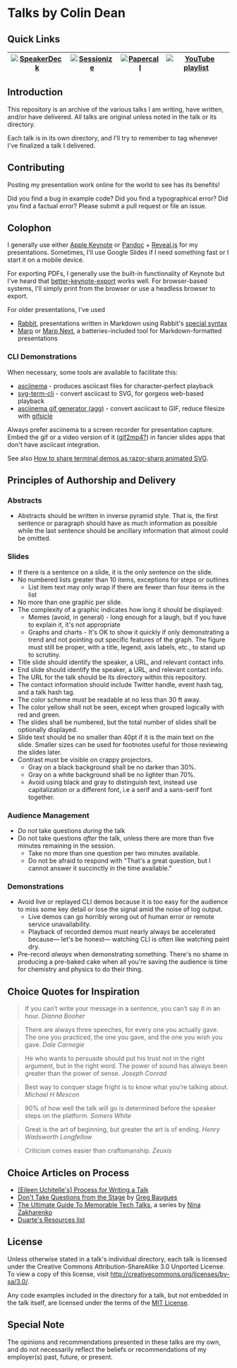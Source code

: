 Talks by Colin Dean
===================

Quick Links
-----------

|[![SpeakerDeck](https://img.shields.io/static/v1?label=Speaker%20Deck&logo=speakerdeck&message=Slides&style=flat&color=009287&logoColor=009287)](https://speakerdeck.com/colindean)|[![Sessionize](https://img.shields.io/static/v1?label=Sessionize&logo=Sessionize&message=Proposals&style=flat&color=1AB394)](https://sessionize.com/colin-dean/)|[![Papercall](https://img.shields.io/static/v1?label=Papercall&message=Proposals&color=FC611F)](https://www.papercall.io/speakers/colindean)|[![YouTube playlist](https://img.shields.io/static/v1?label=YouTube&message=Videos&color=FF0000&logo=youtube&logoColor=FF0000)](https://www.youtube.com/playlist?list=PLd9Sormn4MEL-dTa_2kEHaRqG11zuhQms)
|---|---|---|---|

Introduction
------------

This repository is an archive of the various talks I am writing, have written,
and/or have delivered. All talks are original unless noted in the talk or its
directory.

Each talk is in its own directory, and I'll try to remember to tag whenever I've
finalized a talk I delivered.

Contributing
------------

Posting my presentation work online for the world to see has its benefits!

Did you find a bug in example code? Did you find a typographical error? Did you
find a factual error? Please submit a pull request or file an issue.

Colophon
--------

I generally use either [Apple Keynote](https://www.apple.com/mac/keynote/)
or [Pandoc](https://pandoc.org) + [Reveal.js](https://revealjs.com/) for my presentations.
Sometimes, I'll use Google Slides if I need something fast or I start it on a mobile device.

For exporting PDFs, I generally use the built-in functionality of Keynote but I've heard that
[better-keynote-export](https://github.com/mcfunley/better-keynote-export) works well.
For browser-based systems, I'll simply print from the browser or use a headless browser to export.

For older presentations, I've used

* [Rabbit](http://rabbit-shocker.org/en/), presentations written in Markdown
  using Rabbit's [special
syntax](http://rabbit-shocker.org/en/sample/markdown/rabbit.html)
* [Marp](https://github.com/yhatt/marp) or [Marp Next](https://marp.app),
  a batteries-included tool for Markdown-formatted presentations

### CLI Demonstrations

When necessary, some tools are available to facilitate this:

* [asciinema](https://github.com/asciinema/asciinema) - produces asciicast files for character-perfect playback
* [svg-term-cli](https://github.com/marionebl/svg-term-cli) - convert asciicast to SVG, for gorgeos web-based playback
* [asciinema gif generator (agg)](https://github.com/asciinema/agg) - convert asciicast to GIF, reduce filesize with [gifsicle](https://github.com/kohler/gifsicle)

Always prefer asciinema to a screen recorder for presentation capture.
Embed the gif or a video version of it ([gif2mp4?](https://github.com/colindean/hejmo/blob/master/scripts/gif2mp4)) in fancier slides apps that don't have asciicast integration.

See also [How to share terminal demos as razor-sharp animated SVG](https://wasimlorgat.com/tils/how-to-share-terminal-demos-as-razor-sharp-animated-svg.html).

Principles of Authorship and Delivery
-------------------------------------

### Abstracts

* Abstracts should be written in inverse pyramid style. That is, the first sentence or paragraph should have as much information as possible while the last sentence should be ancillary information that almost could be omitted.

### Slides

* If there is a sentence on a slide, it is the only sentence on the slide.
* No numbered lists greater than 10 items, exceptions for steps or outlines
  * List item text may only wrap if there are fewer than four items in the list
* No more than one graphic per slide.
* The complexity of a graphic indicates how long it should be displayed:
  * Memes (avoid, in general) - long enough for a laugh, but if you have to explain it, it's not appropriate
  * Graphs and charts - It's OK to show it quickly if only demonstrating a trend and not pointing out specific features of the graph. The figure must still be proper, with a title, legend, axis labels, etc., to stand up to scrutiny.
* Title slide should identify the speaker, a URL, and relevant contact info.
* End slide should identify the speaker, a URL, and relevant contact info.
* The URL for the talk should be its directory within this repository.
* The contact information should include Twitter handle, event hash tag, and a talk hash tag.
* The color scheme must be readable at no less than 30 ft away.
* The color yellow shall not be seen, except when grouped logically with red and green.
* The slides shall be numbered, but the total number of slides shall be
  optionally displayed.
* Slide text should be no smaller than 40pt if it is the main text on the slide.
  Smaller sizes can be used for footnotes useful for those reviewing the slides
  later.
* Contrast must be visible on crappy projectors.
  * Gray on a black background shall be no darker than 30%.
  * Gray on a white background shall be no lighter than 70%.
  * Avoid using black and gray to distinguish text, instead use capitalization
    or a different font, i.e a serif and a sans-serif font together.

### Audience Management

* *Do not* take questions *during* the talk
* Do not take questions *after* the talk, unless there are more than five minutes remaining in the session.
  * Take no more than one question per two minutes available.
  * Do not be afraid to respond with "That's a great question, but I cannot answer it succinctly in the time available."

### Demonstrations

* Avoid live or replayed CLI demos because it is too easy for the audience to
  miss some key detail or lose the signal amid the noise of log output.
  * Live demos can go horribly wrong out of human error or remote service unavailability.
  * Playback of recorded demos must nearly always be accelerated because— let's be honest— watching CLI is often like watching paint dry.
* Pre-record _always_ when demonstrating something. There's no shame in producing a pre-baked cake when all you're saving the audience is time for chemistry and physics to do their thing.

Choice Quotes for Inspiration
-----------------------------

> If you can’t write your message in a sentence, you can’t say it in an hour.
*Dianna Booher*

> There are always three speeches, for every one you actually gave. The one you
practiced, the one you gave, and the one you wish you gave.
*Dale Carnegie*

> He who wants to persuade should put his trust not in the right argument, but
in the right word. The power of sound has always been greater than
the power of sense. *Joseph Conrad*

> Best way to conquer stage fright is to know what you’re talking about.
*Michael H Mescon*

> 90% of how well the talk will go is determined before the speaker steps on the platform.
*Somers White*

> Great is the art of beginning, but greater the art is of ending.
*Henry Wadsworth Longfellow*

> Criticism comes easier than craftsmanship.
*Zeuxis*

Choice Articles on Process
--------------------------

* [[Eileen Uchitelle's] Process for Writing
  a Talk](http://eileencodes.com/posts/my-process-for-writing-a-talk/)
* [Don't Take Questions from the Stage](http://baugues.com/questions) by [Greg Baugues](https://twitter.com/greggyb)
* [The Ultimate Guide To Memorable Tech Talks](https://medium.com/@nnja/the-ultimate-guide-to-memorable-tech-talks-e7c350778d4b), a series by [Nina Zakharenko](https://twitter.com/@nnja)
* [Duarte's Resources list](https://www.duarte.com/resources/)

License
-------

Unless otherwise stated in a talk's individual directory, each talk is licensed
under the Creative Commons Attribution-ShareAlike 3.0 Unported License. To view
a copy of this license, visit http://creativecommons.org/licenses/by-sa/3.0/.

Any code examples included in the directory for a talk, but not embedded in the
talk itself, are licensed under the terms of the
[MIT License](http://opensource.org/licenses/MIT).

Special Note
------------

The opinions and recommendations presented in these talks are my own, and do not
necessarily reflect the beliefs or recommendations of my employer(s)
past, future, or present.
